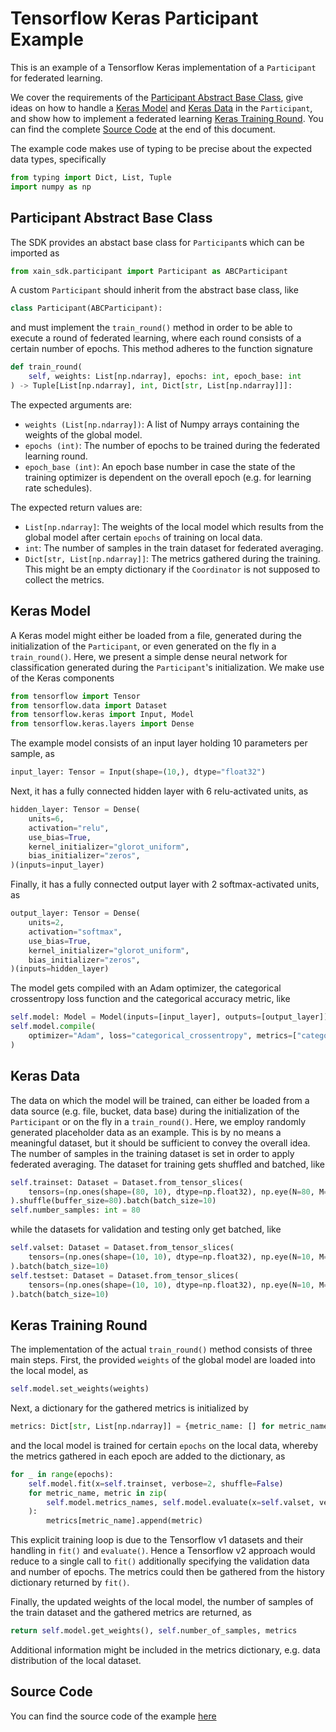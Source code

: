 # Tensorflow Keras Participant Example

This is an example of a Tensorflow Keras implementation of a `Participant` for federated learning.

We cover the requirements of the [Participant Abstract Base Class](#participant-abstract-base-class), give ideas on how to handle a [Keras Model](#keras-model) and [Keras Data](#keras-data) in the `Participant`, and show how to implement a federated learning [Keras Training Round](#keras-training-round). You can find the complete [Source Code](#source-code) at the end of this document.

The example code makes use of typing to be precise about the expected data types, specifically

```python
from typing import Dict, List, Tuple
import numpy as np
```


## Participant Abstract Base Class

The SDK provides an abstact base class for `Participant`s which can be imported as

```python
from xain_sdk.participant import Participant as ABCParticipant
```

A custom `Participant` should inherit from the abstract base class, like

```python
class Participant(ABCParticipant):
```

and must implement the `train_round()` method in order to be able to execute a round of federated learning, where each round consists of a certain number of epochs. This method adheres to the function signature

```python
def train_round(
    self, weights: List[np.ndarray], epochs: int, epoch_base: int
) -> Tuple[List[np.ndarray], int, Dict[str, List[np.ndarray]]]:
```

The expected arguments are:

- `weights (List[np.ndarray])`: A list of Numpy arrays containing the weights of the global model.
- `epochs (int)`: The number of epochs to be trained during the federated learning round.
- `epoch_base (int)`: An epoch base number in case the state of the training optimizer is dependent on the overall epoch (e.g. for learning rate schedules).

The expected return values are:
- `List[np.ndarray]`: The weights of the local model which results from the global model after certain `epochs` of training on local data.
- `int`: The number of samples in the train dataset for federated averaging.
- `Dict[str, List[np.ndarray]]`: The metrics gathered during the training. This might be an empty dictionary if the `Coordinator` is not supposed to collect the metrics.


## Keras Model

A Keras model might either be loaded from a file, generated during the initialization of the `Participant`, or even generated on the fly in a `train_round()`. Here, we present a simple dense neural network for classification generated during the `Participant`'s initialization. We make use of the Keras components

```python
from tensorflow import Tensor
from tensorflow.data import Dataset
from tensorflow.keras import Input, Model
from tensorflow.keras.layers import Dense
```

The example model consists of an input layer holding 10 parameters per sample, as

```python
input_layer: Tensor = Input(shape=(10,), dtype="float32")
```

Next, it has a fully connected hidden layer with 6 relu-activated units, as

```python
hidden_layer: Tensor = Dense(
    units=6,
    activation="relu",
    use_bias=True,
    kernel_initializer="glorot_uniform",
    bias_initializer="zeros",
)(inputs=input_layer)
```

Finally, it has a fully connected output layer with 2 softmax-activated units, as

```python
output_layer: Tensor = Dense(
    units=2,
    activation="softmax",
    use_bias=True,
    kernel_initializer="glorot_uniform",
    bias_initializer="zeros",
)(inputs=hidden_layer)
```

The model gets compiled with an Adam optimizer, the categorical crossentropy loss function and the categorical accuracy metric, like

```python
self.model: Model = Model(inputs=[input_layer], outputs=[output_layer])
self.model.compile(
    optimizer="Adam", loss="categorical_crossentropy", metrics=["categorical_accuracy"]
)
```


## Keras Data

The data on which the model will be trained, can either be loaded from a data source (e.g. file, bucket, data base) during the initialization of the `Participant` or on the fly in a `train_round()`. Here, we employ randomly generated placeholder data as an example. This is by no means a meaningful dataset, but it should be sufficient to convey the overall idea. The number of samples in the training dataset is set in order to apply federated averaging. The dataset for training gets shuffled and batched, like

```python
self.trainset: Dataset = Dataset.from_tensor_slices(
    tensors=(np.ones(shape=(80, 10), dtype=np.float32), np.eye(N=80, M=10, dtype=np.float32))
).shuffle(buffer_size=80).batch(batch_size=10)
self.number_samples: int = 80
```

while the datasets for validation and testing only get batched, like

```python
self.valset: Dataset = Dataset.from_tensor_slices(
    tensors=(np.ones(shape=(10, 10), dtype=np.float32), np.eye(N=10, M=10, dtype=np.float32))
).batch(batch_size=10)
self.testset: Dataset = Dataset.from_tensor_slices(
    tensors=(np.ones(shape=(10, 10), dtype=np.float32), np.eye(N=10, M=10, dtype=np.float32))
).batch(batch_size=10)
```


## Keras Training Round

The implementation of the actual `train_round()` method consists of three main steps. First, the provided `weights` of the global model are loaded into the local model, as

```python
self.model.set_weights(weights)
```

Next, a dictionary for the gathered metrics is initialized by

```python
metrics: Dict[str, List[np.ndarray]] = {metric_name: [] for metric_name in self.model.metrics_names}
```

and the local model is trained for certain `epochs` on the local data, whereby the metrics gathered in each epoch are added to the dictionary, as

```python
for _ in range(epochs):
    self.model.fit(x=self.trainset, verbose=2, shuffle=False)
    for metric_name, metric in zip(
        self.model.metrics_names, self.model.evaluate(x=self.valset, verbose=0)
    ):
        metrics[metric_name].append(metric)
```

This explicit training loop is due to the Tensorflow v1 datasets and their handling in `fit()` and `evaluate()`. Hence a Tensorflow v2 approach would reduce to a single call to `fit()` additionally specifying the validation data and number of epochs. The metrics could then be gathered from the history dictionary returned by `fit()`.

Finally, the updated weights of the local model, the number of samples of the train dataset and the gathered metrics are returned, as

```python
return self.model.get_weights(), self.number_of_samples, metrics
```

Additional information might be included in the metrics dictionary, e.g. data distribution of the local dataset.


## Source Code

You can find the source code of the example [here](https://github.com/xainag/xain-sdk/blob/master/examples/keras/example.py)
